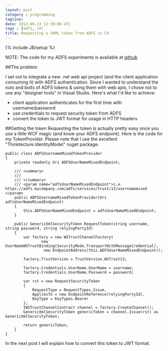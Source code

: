 ```yaml
---
layout: post
category : programming
tagline:
date: 2013-09-13 12:30:00 UTC 
tags : [adfs, c#]
title: Requesting a SAML token from ADFS in C#
---
```

{% include JB/setup %}

NOTE: The code for my ADFS experiments is available at [github](https://github.com/hoetz/ADFSTokenPlayground)


##The problem

I set out to integrate a new .net web api project (and the client application consuming it) with ADFS authentication. Since I wanted to understand
the nuts and bolts of ADFS tokens & using them with web apis, I chose not to use any "designer tools" in Visual Studio.
Here's what I'd like to achieve:

- client application authenticates for the first time with username/password
- use credentials to request security token from ADFS
- convert the token to JWT format for usage in HTTP headers

##Getting the token
Requesting the token is actually pretty easy once you use a little WCF magic (and know your ADFS endpoint).
Here is the code for my TokenProvider. Please note that I use the excellent "Thinktecture.IdentityModel" nuget package.


	public class ADFSUsernameMixedTokenProvider
    {
        private readonly Uri ADFSUserNameMixedEndpoint;

        /// <summary>
        ///
        /// </summary>
        /// <param name="adfsUserNameMixedEndpoint">i.e. https://adfs.mycompany.com/adfs/services/trust/13/usernamemixed </param>
        public ADFSUsernameMixedTokenProvider(Uri adfsUserNameMixedEndpoint)
        {
            this.ADFSUserNameMixedEndpoint = adfsUserNameMixedEndpoint;
        }

        public GenericXmlSecurityToken RequestToken(string username, string password, string relyingPartyId)
        {
            var factory = new WSTrustChannelFactory(
                    new UserNameWSTrustBinding(SecurityMode.TransportWithMessageCredential),
                     new EndpointAddress(this.ADFSUserNameMixedEndpoint));

            factory.TrustVersion = TrustVersion.WSTrust13;

            factory.Credentials.UserName.UserName = username;
            factory.Credentials.UserName.Password = password;

            var rst = new RequestSecurityToken
            {
                RequestType = RequestTypes.Issue,
                AppliesTo = new EndpointReference(relyingPartyId),
                KeyType = KeyTypes.Bearer
            };
            IWSTrustChannelContract channel = factory.CreateChannel();
            GenericXmlSecurityToken genericToken = channel.Issue(rst) as GenericXmlSecurityToken;

            return genericToken;
        }
    }


In the next post I will explain how to convert this token to JWT format.

